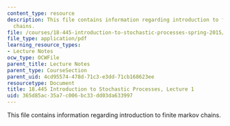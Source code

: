 ```yaml
---
content_type: resource
description: This file contains information regarding introduction to finite markov
  chains.
file: /courses/18-445-introduction-to-stochastic-processes-spring-2015/365d85ac35a7c006bc33dd03da633997_MIT18_445S15_lecture1.pdf
file_type: application/pdf
learning_resource_types:
- Lecture Notes
ocw_type: OCWFile
parent_title: Lecture Notes
parent_type: CourseSection
parent_uid: 4cd95574-478d-71c3-e3dd-71cb168623ee
resourcetype: Document
title: 18.445 Introduction to Stochastic Processes, Lecture 1
uid: 365d85ac-35a7-c006-bc33-dd03da633997
---
```

This file contains information regarding introduction to finite markov chains.

